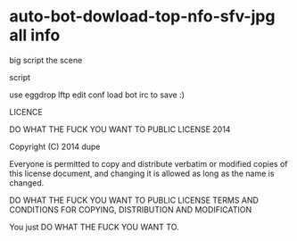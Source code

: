 auto-bot-dowload-top-nfo-sfv-jpg all info 
================================

big script the scene 

script 

use eggdrop lftp edit conf load bot irc to save :) 

LICENCE

DO WHAT THE FUCK YOU WANT TO PUBLIC LICENSE  2014

Copyright (C) 2014 dupe

Everyone is permitted to copy and distribute verbatim or modified copies of this license document, and changing it is allowed as long as the name is changed.

DO WHAT THE FUCK YOU WANT TO PUBLIC LICENSE TERMS AND CONDITIONS FOR COPYING, DISTRIBUTION AND MODIFICATION

You just DO WHAT THE FUCK YOU WANT TO.

